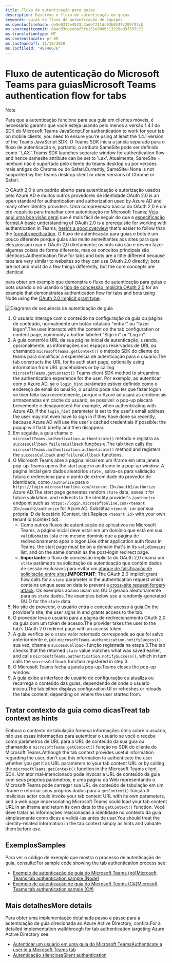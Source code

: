 ```yaml
---
title: Fluxo de autenticação para guias
description: Descreve o fluxo de autenticação em guias
keywords: guias de fluxo de autenticação de equipes
ms.openlocfilehash: de5e0312e4523c3adef211dc03b0349c205f92cb
ms.sourcegitcommit: 64acd30eee8af5fe151e9866c13226ed3f337c72
ms.translationtype: MT
ms.contentlocale: pt-BR
ms.lasthandoff: 11/18/2020
ms.locfileid: "49346676"
---
```

# <a name="microsoft-teams-authentication-flow-for-tabs"></a><span data-ttu-id="b04ea-104">Fluxo de autenticação do Microsoft Teams para guias</span><span class="sxs-lookup"><span data-stu-id="b04ea-104">Microsoft Teams authentication flow for tabs</span></span>

> [!Note]
> <span data-ttu-id="b04ea-105">Para que a autenticação funcione para sua guia em clientes móveis, é necessário garantir que você esteja usando pelo menos a versão 1.4.1 do SDK do Microsoft Teams JavaScript.</span><span class="sxs-lookup"><span data-stu-id="b04ea-105">For authentication to work for your tab on mobile clients, you need to ensure you're using at least the 1.4.1 version of the Teams JavaScript SDK.</span></span>
> <span data-ttu-id="b04ea-106">O Teams SDK inicia a janela separada para o fluxo de autenticação e, portanto, o atributo SameSite pode ser definido como ' LAX '.</span><span class="sxs-lookup"><span data-stu-id="b04ea-106">Teams SDK launches separate window for authentication flow and hence samesite attribute can be set to 'Lax'.</span></span> <span data-ttu-id="b04ea-107">Atualmente, SameSite = nenhum não é suportado pelo cliente do teams desktop ou por versões mais antigas do Chrome ou do Safari.</span><span class="sxs-lookup"><span data-stu-id="b04ea-107">Currently, SameSite=None is not supported by the Teams desktop client or older versions of Chrome or Safari.</span></span>

<span data-ttu-id="b04ea-108">O OAuth 2,0 é um padrão aberto para autenticação e autorização usados pelo Azure AD e muitos outros provedores de identidade.</span><span class="sxs-lookup"><span data-stu-id="b04ea-108">OAuth 2.0 is an open standard for authentication and authorization used by Azure AD and many other identity providers.</span></span> <span data-ttu-id="b04ea-109">Uma compreensão básica do OAuth 2,0 é um pré-requisito para trabalhar com autenticação no Microsoft Teams; [Veja aqui uma boa visão geral](https://aaronparecki.com/oauth-2-simplified/) que é mais fácil de seguir do que a [especificação formal](https://oauth.net/2/).</span><span class="sxs-lookup"><span data-stu-id="b04ea-109">A basic understanding of OAuth 2.0 is a prerequisite for working with authentication in Teams; [here's a good overview](https://aaronparecki.com/oauth-2-simplified/) that's easier to follow than the [formal specification](https://oauth.net/2/).</span></span> <span data-ttu-id="b04ea-110">O fluxo de autenticação para guias e bots é um pouco diferente porque guias são muito semelhantes aos sites para que eles possam usar o OAuth 2,0 diretamente; os bots não são e devem fazer algumas coisas de forma diferente, mas os conceitos principais são idênticos.</span><span class="sxs-lookup"><span data-stu-id="b04ea-110">Authentication flow for tabs and bots are a little different because tabs are very similar to websites so they can use OAuth 2.0 directly; bots are not and must do a few things differently, but the core concepts are identical.</span></span>

<span data-ttu-id="b04ea-111">para obter um exemplo que demonstra o fluxo de autenticação para guias e bots usando o nó usando o [tipo de concessão implícita OAuth 2,0](https://oauth.net/2/grant-types/implicit/).</span><span class="sxs-lookup"><span data-stu-id="b04ea-111">for an example that demonstrates authentication flow for tabs and bots using Node using the [OAuth 2.0 implicit grant type](https://oauth.net/2/grant-types/implicit/).</span></span>

![Diagrama de sequência de autenticação de guia](~/assets/images/authentication/tab_auth_sequence_diagram.png)

1. <span data-ttu-id="b04ea-113">O usuário interage com o conteúdo na configuração da guia ou página de conteúdo, normalmente um botão rotulado "entrar" ou "fazer logon".</span><span class="sxs-lookup"><span data-stu-id="b04ea-113">The user interacts with the content on the tab configuration or content page, commonly a button labeled "Sign in" or "Log in".</span></span>
2. <span data-ttu-id="b04ea-114">A guia constrói a URL da sua página inicial de autenticação, usando, opcionalmente, as informações dos espaços reservados de URL ou chamando `microsoftTeams.getContext()` o método SDK do cliente do teams para simplificar a experiência de autenticação para o usuário.</span><span class="sxs-lookup"><span data-stu-id="b04ea-114">The tab constructs the URL for its auth start page, optionally using information from URL placeholders or by calling `microsoftTeams.getContext()` Teams client SDK method to streamline the authentication experience for the user.</span></span> <span data-ttu-id="b04ea-115">Por exemplo, ao autenticar com o Azure AD, se o `login_hint` parâmetro estiver definido como o endereço de email do usuário, o usuário pode não ter que fazer logon se tiver feito isso recentemente, porque o Azure ad usará as credenciais armazenadas em cache do usuário, se possível: o pop-up piscará brevemente e desaparecerá.</span><span class="sxs-lookup"><span data-stu-id="b04ea-115">For example, when authenticating with Azure AD, if the `login_hint` parameter is set to the user's email address, the user may not even have to sign in if they have done so recently, because Azure AD will use the user's cached credentials if possible: the popup will flash briefly and then disappear.</span></span>
3. <span data-ttu-id="b04ea-116">Em seguida, a guia chama o `microsoftTeams.authentication.authenticate()` método e registra as `successCallback` `failureCallback` funções e.</span><span class="sxs-lookup"><span data-stu-id="b04ea-116">The tab then calls the `microsoftTeams.authentication.authenticate()` method and registers the `successCallback` and `failureCallback` functions.</span></span>
4. <span data-ttu-id="b04ea-117">O Microsoft Teams abre a página inicial em um iframe em uma janela pop-up.</span><span class="sxs-lookup"><span data-stu-id="b04ea-117">Teams opens the start page in an iframe in a pop-up window.</span></span> <span data-ttu-id="b04ea-118">A página inicial gera dados aleatórios `state` , salva-os para validação futura e redireciona para o ponto de extremidade do provedor de identidade, como `/authorize` para o `https://login.microsoftonline.com/<tenant ID>/oauth2/authorize` Azure AD.</span><span class="sxs-lookup"><span data-stu-id="b04ea-118">The start page generates random `state` data, saves it for future validation, and redirects to the identity provider's `/authorize` endpoint such as `https://login.microsoftonline.com/<tenant ID>/oauth2/authorize` for Azure AD.</span></span> <span data-ttu-id="b04ea-119">Substitua `<tenant id>` por sua própria ID de locatário (Context. tid).</span><span class="sxs-lookup"><span data-stu-id="b04ea-119">Replace `<tenant id>` with your own tenant id (context.tid).</span></span>
    * <span data-ttu-id="b04ea-120">Como outros fluxos de autenticação de aplicativos no Microsoft Teams, a página inicial deve estar em um domínio que está em sua `validDomains` lista e no mesmo domínio que a página de redirecionamento após o logon.</span><span class="sxs-lookup"><span data-stu-id="b04ea-120">Like other application auth flows in Teams, the start page must be on a domain that's in its `validDomains` list, and on the same domain as the post-login redirect page.</span></span>
    * <span data-ttu-id="b04ea-121">**Importante**: o fluxo de concessão implícita do OAuth 2,0 chama um `state` parâmetro na solicitação de autenticação que contém dados de sessão exclusivos para evitar um [ataque de falsificação de solicitação entre sites](https://en.wikipedia.org/wiki/Cross-site_request_forgery).</span><span class="sxs-lookup"><span data-stu-id="b04ea-121">**IMPORTANT**: The OAuth 2.0 implicit grant flow calls for a `state` parameter in the authentication request which contains unique session data to prevent a [cross-site request forgery attack](https://en.wikipedia.org/wiki/Cross-site_request_forgery).</span></span> <span data-ttu-id="b04ea-122">Os exemplos abaixo usam um GUID gerado aleatoriamente para os `state` dados.</span><span class="sxs-lookup"><span data-stu-id="b04ea-122">The examples below use a randomly-generated GUID for the `state` data.</span></span>
5. <span data-ttu-id="b04ea-123">No site do provedor, o usuário entra e concede acesso à guia.</span><span class="sxs-lookup"><span data-stu-id="b04ea-123">On the provider's site, the user signs in and grants access to the tab.</span></span>
6. <span data-ttu-id="b04ea-124">O provedor leva o usuário para a página de redirecionamento OAuth 2,0 da guia com um token de acesso.</span><span class="sxs-lookup"><span data-stu-id="b04ea-124">The provider takes the user to the tab's OAuth 2.0 redirect page with an access token.</span></span>
7. <span data-ttu-id="b04ea-125">A guia verifica se o `state` valor retornado corresponde ao que foi salvo anteriormente e, por `microsoftTeams.authentication.notifySuccess()` sua vez, chama a `successCallback` função registrada na etapa 3.</span><span class="sxs-lookup"><span data-stu-id="b04ea-125">The tab checks that the returned `state` value matches what was saved earlier, and calls `microsoftTeams.authentication.notifySuccess()`, which in turn calls the `successCallback` function registered in step 3.</span></span>
8. <span data-ttu-id="b04ea-126">O Microsoft Teams fecha a janela pop-up.</span><span class="sxs-lookup"><span data-stu-id="b04ea-126">Teams closes the pop-up window.</span></span>
9. <span data-ttu-id="b04ea-127">A guia exibe a interface do usuário de configuração ou atualiza ou recarrega o conteúdo das guias, dependendo de onde o usuário iniciou.</span><span class="sxs-lookup"><span data-stu-id="b04ea-127">The tab either displays configuration UI or refreshes or reloads the tabs content, depending on where the user started from.</span></span>

## <a name="treat-tab-context-as-hints"></a><span data-ttu-id="b04ea-128">Tratar contexto da guia como dicas</span><span class="sxs-lookup"><span data-stu-id="b04ea-128">Treat tab context as hints</span></span>

<span data-ttu-id="b04ea-129">Embora o contexto de tabulação forneça informações úteis sobre o usuário, não use essas informações para autenticar o usuário se você o recebe como parâmetros de URL para a URL de conteúdo da sua guia ou chamando a `microsoftTeams.getContext()` função no SDK do cliente do Microsoft Teams.</span><span class="sxs-lookup"><span data-stu-id="b04ea-129">Although the tab context provides useful information regarding the user, don't use this information to authenticate the user whether you get it as URL parameters to your tab content URL or by calling the `microsoftTeams.getContext()` function in the Microsoft Teams client SDK.</span></span> <span data-ttu-id="b04ea-130">Um ator mal-intencionado pode invocar a URL de conteúdo da guia com seus próprios parâmetros, e uma página da Web representando o Microsoft Teams pode carregar sua URL de conteúdo de tabulação em um iframe e retornar seus próprios dados para a `getContext()` função.</span><span class="sxs-lookup"><span data-stu-id="b04ea-130">A malicious actor could invoke your tab content URL with its own parameters, and a web page impersonating Microsoft Teams could load your tab content URL in an iframe and return its own data to the `getContext()` function.</span></span> <span data-ttu-id="b04ea-131">Você deve tratar as informações relacionadas à identidade no contexto da guia simplesmente como dicas e validá-las antes de usar.</span><span class="sxs-lookup"><span data-stu-id="b04ea-131">You should treat the identity-related information in the tab context simply as hints and validate them before use.</span></span>

## <a name="samples"></a><span data-ttu-id="b04ea-132">Exemplos</span><span class="sxs-lookup"><span data-stu-id="b04ea-132">Samples</span></span>

<span data-ttu-id="b04ea-133">Para ver o código de exemplo que mostra o processo de autenticação de guia, consulte:</span><span class="sxs-lookup"><span data-stu-id="b04ea-133">For sample code showing the tab authentication process see:</span></span>

* [<span data-ttu-id="b04ea-134">Exemplo de autenticação de guia do Microsoft Teams (nó)</span><span class="sxs-lookup"><span data-stu-id="b04ea-134">Microsoft Teams tab authentication sample (Node)</span></span>](https://github.com/OfficeDev/microsoft-teams-sample-complete-node)
* [<span data-ttu-id="b04ea-135">Exemplo de autenticação de guia do Microsoft Teams (C#)</span><span class="sxs-lookup"><span data-stu-id="b04ea-135">Microsoft Teams tab authentication sample (C#)</span></span>](https://github.com/OfficeDev/microsoft-teams-sample-complete-csharp)

## <a name="more-details"></a><span data-ttu-id="b04ea-136">Mais detalhes</span><span class="sxs-lookup"><span data-stu-id="b04ea-136">More details</span></span>

<span data-ttu-id="b04ea-137">Para obter uma implementação detalhada passo a passo para a autenticação de guia direcionada ao Azure Active Directory, confira:</span><span class="sxs-lookup"><span data-stu-id="b04ea-137">For a detailed implementation walkthrough for tab authentication targeting Azure Active Directory see:</span></span>

* [<span data-ttu-id="b04ea-138">Autenticar um usuário em uma guia do Microsoft Teams</span><span class="sxs-lookup"><span data-stu-id="b04ea-138">Authenticate a user in a Microsoft Teams tab</span></span>](~/tabs/how-to/authentication/auth-tab-AAD.md)
* [<span data-ttu-id="b04ea-139">Autenticação silenciosa</span><span class="sxs-lookup"><span data-stu-id="b04ea-139">Silent authentication</span></span>](~/tabs/how-to/authentication/auth-silent-AAD.md)
